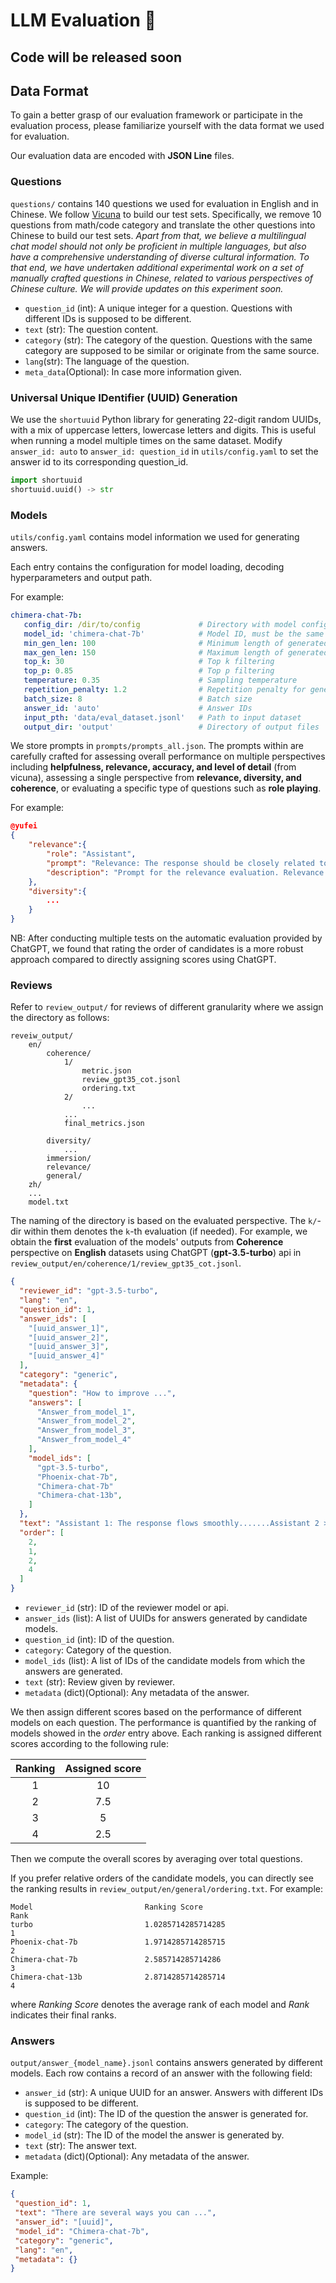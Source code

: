 # LLM Evaluation 🧐

## Code will be released soon

## Data Format
To gain a better grasp of our evaluation framework or participate in the evaluation process, please familiarize yourself with the data format we used for evaluation.

Our evaluation data are encoded with **JSON Line** files.

### Questions

`questions/` contains 140 questions we used for evaluation in English and in Chinese. We follow [Vicuna](https://github.com/lm-sys/FastChat) to build our test sets. Specifically, we remove 10 questions from math/code category and translate the other questions into Chinese to build our test sets. 
_Apart from that, we believe a multilingual chat model should not only be proficient in multiple languages, but also have a comprehensive understanding of diverse cultural information. To that end, we have undertaken additional experimental work on a set of manually crafted questions in Chinese, related to various perspectives of Chinese culture. We will provide updates on this experiment soon._

* `question_id` (int): A unique integer for a question. Questions with different IDs is supposed to be different.
* `text` (str): The question content.
* `category` (str): The category of the question. Questions with the same category are supposed to be similar or originate from the same source.
* `lang`(str): The language of the question.
* `meta_data`(Optional): In case more information given.

### Universal Unique IDentifier (UUID) Generation
We use the `shortuuid` Python library for generating 22-digit random UUIDs, with a mix of uppercase letters, lowercase letters and digits. This is useful when running a model multiple times on the same dataset. Modify `answer_id: auto` to `answer_id: question_id` in `utils/config.yaml` to set the answer id to its corresponding question_id.

```python
import shortuuid
shortuuid.uuid() -> str
```

### Models

`utils/config.yaml` contains model information we used for generating answers.

Each entry contains the configuration for model loading, decoding hyperparameters and output path.

For example:

```yaml
chimera-chat-7b:                             
   config_dir: /dir/to/config             # Directory with model configuration information
   model_id: 'chimera-chat-7b'            # Model ID, must be the same as the key above
   min_gen_len: 100                       # Minimum length of generated texts
   max_gen_len: 150                       # Maximum length of generated texts
   top_k: 30                              # Top k filtering
   top_p: 0.85                            # Top p filtering
   temperature: 0.35                      # Sampling temperature
   repetition_penalty: 1.2                # Repetition penalty for generation
   batch_size: 8                          # Batch size
   answer_id: 'auto'                      # Answer IDs
   input_pth: 'data/eval_dataset.jsonl'   # Path to input dataset
   output_dir: 'output'                   # Directory of output files

```
We store prompts in `prompts/prompts_all.json`. The prompts within are carefully crafted for assessing overall performance on multiple perspectives including **helpfulness, relevance, accuracy, and level of detail** (from vicuna), assessing a single perspective from **relevance, diversity, and coherence**, or evaluating a specific type of questions such as **role playing**.

For example:

```json
@yufei
{
    "relevance":{
		"role": "Assistant",
		"prompt": "Relevance: The response should be closely related to the question and answer the question accurately with sufficient details without repetition or redundancy. The more relevant they are, the better.\nPlease evaluate the relevance of {num_str} AI assistants in response to the user question displayed above.\nPlease first clarify how each response addresses the question and whether it is accurate respectively.\nThen, provide a comparison on relevance among Assistant 1 - Assistant {num}, and you need to clarify which one is more relevant than or equal to another. Avoid any potential bias and ensuring that the order in which the responses were presented does not affect your judgment.\nIn the last line, order the {num_str} assistants. Please output a single line ordering Assistant 1 - Assistant {num}, where '>' means 'is better than' and '=' means 'is equal to'. The order should be consistent to your comparison. If there is not comparision that one is more relevant, it is assumed they have equivalent relevance ('=').",
		"description": "Prompt for the relevance evaluation. Relevance: address the question closely, accurately, detailedly, without repetition or redundancy."
	},
    "diversity":{
        ...
    }
}
```


NB: After conducting multiple tests on the automatic evaluation provided by ChatGPT, we found that rating the order of candidates is a more robust approach compared to directly assigning scores using ChatGPT.

### Reviews
Refer to `review_output/` for reviews of different granularity where we assign the directory as follows:
```
reveiw_output/
    en/
        coherence/
            1/
                metric.json
                review_gpt35_cot.jsonl
                ordering.txt
            2/
                ...
            ...
            final_metrics.json
           
        diversity/
            ...
        immersion/
        relevance/
        general/
    zh/
    ...
    model.txt
```


The naming of the directory is based on the evaluated perspective. The `k/`-dir within them denotes the `k`-th evaluation (if needed). 
For example, we obtain the **first** evaluation of the models' outputs from **Coherence** perspective on **English** datasets using ChatGPT (**gpt-3.5-turbo**) api in `review_output/en/coherence/1/review_gpt35_cot.jsonl`. 

```json
{
  "reviewer_id": "gpt-3.5-turbo",
  "lang": "en",
  "question_id": 1,
  "answer_ids": [
    "[uuid_answer_1]",
    "[uuid_answer_2]",
    "[uuid_answer_3]",
    "[uuid_answer_4]"
  ],
  "category": "generic",
  "metadata": {
    "question": "How to improve ...",
    "answers": [
      "Answer_from_model_1",
      "Answer_from_model_2",
      "Answer_from_model_3",
      "Answer_from_model_4"
    ],
    "model_ids": [
      "gpt-3.5-turbo",
      "Phoenix-chat-7b",
      "Chimera-chat-7b"
      "Chimera-chat-13b",
    ]
  },
  "text": "Assistant 1: The response flows smoothly.......Assistant 2 > Assistant 1 = Assistant 3 > Assistant 4",
  "order": [
    2,
    1,
    2,
    4
  ]
}
```
* `reviewer_id` (str): ID of the reviewer model or api.
* `answer_ids` (list): A list of UUIDs for answers generated by candidate models.
* `question_id` (int): ID of the question.
* `category`: Category of the question.
* `model_ids` (list): A list of IDs of the candidate models from which the answers are generated.
* `text` (str): Review given by reviewer.
* `metadata` (dict)(Optional): Any metadata of the answer.

We then assign different scores based on the performance of different models on each question. The performance is quantified by the ranking of models showed in the _order_ entry above. Each ranking is assigned different scores according to the following rule:

|Ranking|Assigned score|
|:-:|:-:|
1|10|
2|7.5|
3|5|
4|2.5|

Then we compute the overall scores by averaging over total questions.


If you prefer relative orders of the candidate models, you can directly see the ranking results in `review_output/en/general/ordering.txt`. For example:
```
Model                         Ranking Score                         Rank                          
turbo                         1.0285714285714285                      1                             
Phoenix-chat-7b               1.9714285714285715                      2                             
Chimera-chat-7b               2.585714285714286                       3                             
Chimera-chat-13b              2.8714285714285714                      4  
```
where _Ranking Score_ denotes the average rank of each model and _Rank_ indicates their final ranks.



### Answers

`output/answer_{model_name}.jsonl` contains answers generated by different models. Each row contains a record of an answer with the following field:

* `answer_id` (str): A unique UUID for an answer. Answers with different IDs is supposed to be different.
* `question_id` (int): The ID of the question the answer is generated for.
* `category`: The category of the question.
* `model_id` (str): The ID of the model the answer is generated by.
* `text` (str): The answer text.
* `metadata` (dict)(Optional): Any metadata of the answer.

Example:

```json
{
 "question_id": 1,
 "text": "There are several ways you can ...",
 "answer_id": "[uuid]",
 "model_id": "Chimera-chat-7b",
 "category": "generic",
 "lang": "en",
 "metadata": {}
}
```

